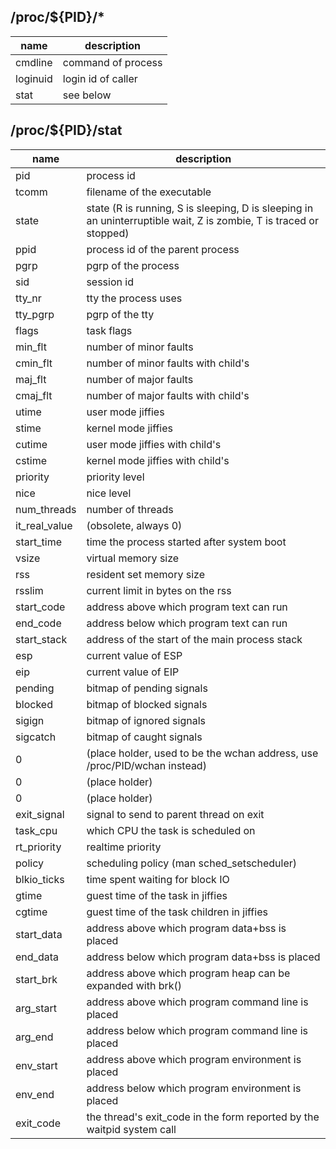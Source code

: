 ## /proc/${PID}/*
| name     | description        |
| -------- | ------------------ |
| cmdline  | command of process |
| loginuid | login id of caller |
| stat     | see below          |


## /proc/${PID}/stat
| name          | description                                                                                                        |
| ------------- | ------------------------------------------------------------------------------------------------------------------ |
| pid           | process id                                                                                                         |
| tcomm         | filename of the executable                                                                                         |
| state         | state (R is running, S is sleeping, D is sleeping in an uninterruptible wait, Z is zombie, T is traced or stopped) |
| ppid          | process id of the parent process                                                                                   |
| pgrp          | pgrp of the process                                                                                                |
| sid           | session id                                                                                                         |
| tty_nr        | tty the process uses                                                                                               |
| tty_pgrp      | pgrp of the tty                                                                                                    |
| flags         | task flags                                                                                                         |
| min_flt       | number of minor faults                                                                                             |
| cmin_flt      | number of minor faults with child's                                                                                |
| maj_flt       | number of major faults                                                                                             |
| cmaj_flt      | number of major faults with child's                                                                                |
| utime         | user mode jiffies                                                                                                  |
| stime         | kernel mode jiffies                                                                                                |
| cutime        | user mode jiffies with child's                                                                                     |
| cstime        | kernel mode jiffies with child's                                                                                   |
| priority      | priority level                                                                                                     |
| nice          | nice level                                                                                                         |
| num_threads   | number of threads                                                                                                  |
| it_real_value	| (obsolete, always 0)                                                                                               |
| start_time    | time the process started after system boot                                                                         |
| vsize         | virtual memory size                                                                                                |
| rss           | resident set memory size                                                                                           |
| rsslim        | current limit in bytes on the rss                                                                                  |
| start_code    | address above which program text can run                                                                           |
| end_code      | address below which program text can run                                                                           |
| start_stack   | address of the start of the main process stack                                                                     |
| esp           | current value of ESP                                                                                               |
| eip           | current value of EIP                                                                                               |
| pending       | bitmap of pending signals                                                                                          |
| blocked       | bitmap of blocked signals                                                                                          |
| sigign        | bitmap of ignored signals                                                                                          |
| sigcatch      | bitmap of caught signals                                                                                           |
| 0 		    | (place holder, used to be the wchan address, use /proc/PID/wchan instead)                                          |
| 0             | (place holder)                                                                                                     |
| 0             | (place holder)                                                                                                     |
| exit_signal   | signal to send to parent thread on exit                                                                            |
| task_cpu      | which CPU the task is scheduled on                                                                                 |
| rt_priority   | realtime priority                                                                                                  |
| policy        | scheduling policy (man sched_setscheduler)                                                                         |
| blkio_ticks   | time spent waiting for block IO                                                                                    |
| gtime         | guest time of the task in jiffies                                                                                  |
| cgtime        | guest time of the task children in jiffies                                                                         |
| start_data    | address above which program data+bss is placed                                                                     |
| end_data      | address below which program data+bss is placed                                                                     |
| start_brk     | address above which program heap can be expanded with brk()                                                        |
| arg_start     | address above which program command line is placed                                                                 |
| arg_end       | address below which program command line is placed                                                                 |
| env_start     | address above which program environment is placed                                                                  |
| env_end       | address below which program environment is placed                                                                  |
| exit_code     | the thread's exit_code in the form reported by the waitpid system call                                             |
